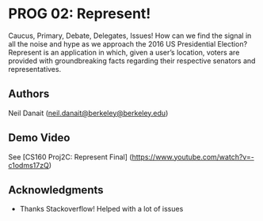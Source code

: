 # PROG 02: Represent!

Caucus, Primary, Debate, Delegates, Issues! How can we find the signal in all the noise and hype as we approach the 2016 US Presidential Election? Represent is an application in which, given a user’s location, voters are provided with groundbreaking facts regarding their respective senators and representatives.

## Authors

Neil Danait ([neil.danait@berkeley@berkeley.edu](mailto:neil.danait@@berkeley.edu))

## Demo Video

See [CS160 Proj2C: Represent Final] (https://www.youtube.com/watch?v=-c1odms17zQ)

## Acknowledgments

* Thanks Stackoverflow! Helped with a lot of issues
